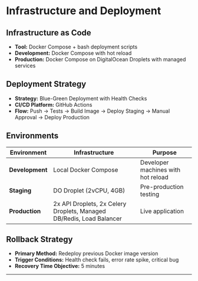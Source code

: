 # Infrastructure and Deployment

## Infrastructure as Code

- **Tool:** Docker Compose + bash deployment scripts
- **Development:** Docker Compose with hot reload
- **Production:** Docker Compose on DigitalOcean Droplets with managed services

## Deployment Strategy

- **Strategy:** Blue-Green Deployment with Health Checks
- **CI/CD Platform:** GitHub Actions
- **Flow:** Push → Tests → Build Image → Deploy Staging → Manual Approval → Deploy Production

## Environments

| Environment | Infrastructure | Purpose |
|-------------|----------------|---------|
| **Development** | Local Docker Compose | Developer machines with hot reload |
| **Staging** | DO Droplet (2vCPU, 4GB) | Pre-production testing |
| **Production** | 2x API Droplets, 2x Celery Droplets, Managed DB/Redis, Load Balancer | Live application |

## Rollback Strategy

- **Primary Method:** Redeploy previous Docker image version
- **Trigger Conditions:** Health check fails, error rate spike, critical bug
- **Recovery Time Objective:** 5 minutes

---
